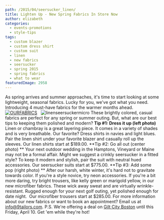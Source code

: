 ```yaml
---
path: /2015/04/seersucker_linen/
title: Lighten Up - New Spring Fabrics In Store Now
author: elizabeth
categories: 
  - events-promotions
  - style-tips
tags: 
  - custom blazer
  - custom dress shirt
  - custom suit
  - linen
  - new fabrics
  - seersucker
  - spring 2015
  - spring fabrics
  - what to wear
featuredImage: 2958
---
```

As spring arrives and summer approaches, it's time to start looking at some lightweight, seasonal fabrics. Lucky for you, we've got what you need. Introducing 4 must-have fabrics for the warmer months ahead. [![OURFABRICS](http://blog.9tailors.com/uploads/OURFABRICS.jpg)](http://blog.9tailors.com/uploads/OURFABRICS.jpg)   ![linenseersuckermicro](http://blog.9tailors.com/uploads/linenseersuckermicro.jpg) These brightly colored, casual fabrics are perfect for any spring or summer outing. But, what are our best tips to keeping them polished and modern? **Tip #1: Dress it up (left photo)** Linen or chambray is a great layering piece. It comes in a variety of shades and is very breathable. Our favorite? Dress shirts in navies and light blues. Pair the linen shirt under your favorite blazer and casually roll up the sleeves. Our linen shirts start at $189.00. **Tip #2: Go all out (center photo) ** Your next outdoor wedding in the Hamptons, Vineyard or Maine may not be a formal affair. Might we suggest a crinkly seersucker in a fitted style? To keep it modern and stylish, pair the suit with neutral hued accessories. Our seersucker suits start at $775.00. **Tip #3: Add some pop (right photo) ** After our harsh, white winter, it's hard not to gravitate towards color. If you're a style novice, try neon accessories. If you're a bit more daring, try bright trousers, like kelly green or marigold yellow, in our new microfiber fabrics. These wick away sweat and are virtually wrinkle-resistant. Rugged enough for your next golf outing, yet polished enough for date night.  Our microfiber trousers start at $285.00. For more information about our new fabrics or want to book an appointment? Email us at [info@9tailors.com](mailto:info@9tailors.com). P.S. We're offering a deal on [Gilt City Boston](http://www.giltcity.com/boston/9tailorsmarch15) until this Friday, April 10. Get 'em while they're hot!